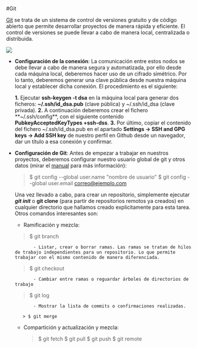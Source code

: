 #Git

[Git](https://git-scm.com/) se trata de un sistema de control de versiones gratuito y de código abierto que permite desarrollar proyectos de manera rápida y eficiente.
El control de versiones se puede llevar a cabo de manera local, centralizada o distribuida. 

![](https://git-scm.com/book/en/v2/images/distributed.png)

* **Configuración de la conexión**: La comunicación entre estos nodos se debe llevar a cabo de manera segura y automatizada, por ello desde cada máquina local, deberemos hacer uso de un cifrado simétrico. Por lo tanto, deberemos generar una clave pública desde nuestra máquina local y establecer dicha conexión. El procedimiento es el siguiente:

    **1.** Ejecutar **ssh-keygen -t dsa** en la máquina           local para generar dos ficheros: **~/.ssh/id_dsa.pub** (clave pública) y ~/.ssh/id_dsa (clave privada).
    **2.** A continuación deberemos crear el fichero **~/.ssh/config**, con el siguiente contenido **PubkeyAcceptedKeyTypes +ssh-dss**.
    **3.** Por último, copiar el contenido del fichero ~/.ssh/id_dsa.pub en el apartado **Settings -> SSH and GPG keys -> Add SSH key** de nuestro perfil en Github desde un navegador, dar un título a esa conexión y confirmar.
    
* **Configuración de Git**: Antes de empezar a trabajar en nuestros proyectos, deberemos configurar nuestro usuario global de git y otros datos (mirar el [manual](https://git-scm.com/book/en/v2/Customizing-Git-Git-Configuration) para más información):

    > $ git config --global user.name "nombre de usuario"
    > $ git config --global user.email correo@ejemplo.com
    
    Una vez llevado a cabo, para crear un repositorio, simplemente ejecutar ***git init*** o **git clone** (para partir de repositorios remotos ya creados) en cualquier directorio que hallamos creado explicitamente para esta tarea. 
    Otros comandos interesantes son:
    
    - Ramificación y mezcla:
    
     > $ git branch
          
             - Listar, crear o borrar ramas. Las ramas se tratan de hilos de trabajo independientes para un repositorio. Lo que permite trabajar con el mismo contenido de manera diferenciada.
              
     > $ git checkout
             
             - Cambiar entre ramas o reguardar árboles de directorios de trabajo
                 
     > $ git log
         
             - Mostrar la lista de commits o confirmaciones realizadas.
     
         > $ git merge
        
    - Compartición y actualización y mezcla:
    
        > $ git fetch
        > $ git pull
        > $ git push
        > $ git remote







